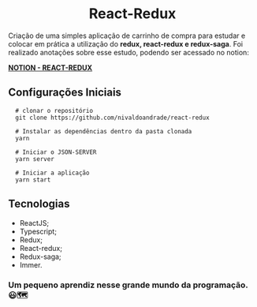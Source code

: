 <h1 align="center">
	React-Redux
</h1>

Criação de uma simples aplicação de carrinho de compra para estudar e colocar em prática a utilização do **redux, react-redux e redux-saga**. Foi realizado anotações sobre esse estudo, podendo ser acessado no notion: 

[**NOTION - REACT-REDUX**](https://www.notion.so/React-Redux-0ea5ebb816c745f68b76d6a4a5a50b59)



## **Configurações Iniciais**

```
  # clonar o repositório
  git clone https://github.com/nivaldoandrade/react-redux

  # Instalar as dependências dentro da pasta clonada
  yarn

  # Iniciar o JSON-SERVER
  yarn server

  # Iniciar a aplicação
  yarn start
```

## Tecnologias

- ReactJS;
- Typescript;
- Redux;
- React-redux;
- Redux-saga;
- Immer.

### **Um pequeno aprendiz nesse grande mundo da programação.** 😃🗺
